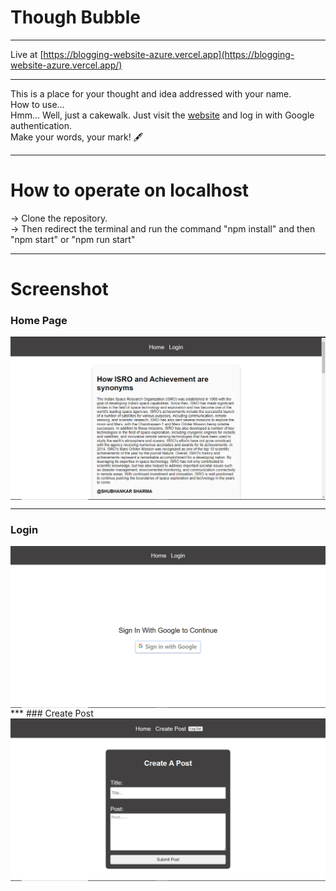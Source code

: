 # Though Bubble
***
Live at [https://blogging-website-azure.vercel.app](https://blogging-website-azure.vercel.app/)
***

This is a place for your thought and idea addressed with your name. 
<br>
How to use...
<br>
Hmm... Well, just a cakewalk. Just visit the [website](https://blogging-website-azure.vercel.app/) and log in with Google authentication.
<br>
Make your words, your mark! 🖋

***

# How to operate on localhost
-> Clone the repository.
<br>
-> Then redirect the terminal and run the command "npm install" and then "npm start" or "npm run start"
<br>

***

# Screenshot

### Home Page

<img align="center" src="https://raw.githubusercontent.com/shubhankarsharma876/blogging-website/main/home.png"/>

***
### Login
<img align="center" src="https://raw.githubusercontent.com/shubhankarsharma876/blogging-website/main/authentication.png"/>
***
### Create Post
<img align="center" src="https://raw.githubusercontent.com/shubhankarsharma876/blogging-website/main/create post.png"/>

